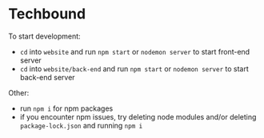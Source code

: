 # Techbound

To start development: 
- `cd` into `website` and run `npm start` or `nodemon server` to start front-end server
- `cd` into `website/back-end` and run `npm start` or `nodemon server` to start back-end server

Other: 
- run `npm i` for npm packages 
- if you encounter npm issues, try deleting node modules and/or deleting `package-lock.json` and running `npm i`
